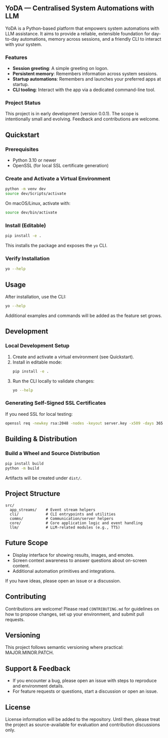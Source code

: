 ## YoDA — Centralised System Automations with LLM

YoDA is a Python-based platform that empowers system automations with LLM assistance. It aims to provide a reliable, extensible foundation for day-to-day automations, memory across sessions, and a friendly CLI to interact with your system.

### Features

- **Session greeting**: A simple greeting on logon.
- **Persistent memory**: Remembers information across system sessions.
- **Startup automations**: Remembers and launches your preferred apps at startup.
- **CLI tooling**: Interact with the app via a dedicated command-line tool.

### Project Status

This project is in early development (version 0.0.1). The scope is intentionally small and evolving. Feedback and contributions are welcome.

## Quickstart

### Prerequisites

- Python 3.10 or newer
- OpenSSL (for local SSL certificate generation)

### Create and Activate a Virtual Environment

```bash
python -m venv dev
source dev/Scripts/activate
```

On macOS/Linux, activate with:

```bash
source dev/bin/activate
```

### Install (Editable)

```bash
pip install -e .
```

This installs the package and exposes the `yo` CLI.

### Verify Installation

```bash
yo --help
```

## Usage

After installation, use the CLI:

```bash
yo --help
```

Additional examples and commands will be added as the feature set grows.

## Development

### Local Development Setup

1. Create and activate a virtual environment (see Quickstart).
2. Install in editable mode:
   ```bash
   pip install -e .
   ```
3. Run the CLI locally to validate changes:
   ```bash
   yo --help
   ```

### Generating Self-Signed SSL Certificates 

If you need SSL for local testing:

```bash
openssl req -newkey rsa:2048 -nodes -keyout server.key -x509 -days 365 -out server.crt
```

## Building & Distribution

### Build a Wheel and Source Distribution

```bash
pip install build
python -m build
```

Artifacts will be created under `dist/`.

## Project Structure

```
src/
  app_streams/    # Event stream helpers
  cli/            # CLI entrypoints and utilities
  comms/          # Communication/server helpers
  core/           # Core application logic and event handling
  llm/            # LLM-related modules (e.g., TTS)
```

## Future Scope

- Display interface for showing results, images, and emotes.
- Screen context awareness to answer questions about on-screen content.
- Additional automation primitives and integrations.

If you have ideas, please open an issue or a discussion.

## Contributing

Contributions are welcome! Please read `CONTRIBUTING.md` for guidelines on how to propose changes, set up your environment, and submit pull requests.

## Versioning

This project follows semantic versioning where practical: MAJOR.MINOR.PATCH.

## Support & Feedback

- If you encounter a bug, please open an issue with steps to reproduce and environment details.
- For feature requests or questions, start a discussion or open an issue.

## License

License information will be added to the repository. Until then, please treat the project as source-available for evaluation and contribution discussions only.
